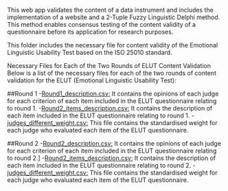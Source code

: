 This web app validates the content of a data instrument and includes the implementation of a website and a 2-Tuple Fuzzy Linguistic Delphi method. This method enables consensus testing of the content validity of a questionnaire before its application for research purposes.

This folder includes the necessary file for content validity of the Emotional Linguistic Usability Test based on the ISO 25010 standard.

Necessary Files for Each of the Two Rounds of ELUT Content Validation
Below is a list of the necessary files for each of the two rounds of content validation for the ELUT (Emotional Linguistic Usability Test):

##Round 1
-[Round1_description.csv:](/2TFLD-ELUT/Round1_description.csv) It contains the opinions of each judge for each criterion of each item included in the ELUT questionnaire relating to round 1.
-[Round2_items_description.csv:](/2TFLD-ELUT/Round1_items_description.csv) It contains the description of each item included in the ELUT questionnaire relating to round 1.
-[judges_different_weight.csv:](/2TFLD-ELUT/judges:different_weight.csv) This file contains the standardised weight for each judge who evaluated each item of the ELUT questionnaire.

##Round 2
-[Round2_description.csv:](/2TFLD-ELUT/Round2_responses.csv) It contains the opinions of each judge for each criterion of each item included in the ELUT questionnaire relating to round 2.]
-[Round2_items_description.csv:](/2TFLD-ELUT/Round2_items_description.csv) It contains the description of each item included in the ELUT questionnaire relating to round 2.
-[judges_different_weight.csv:](/2TFLD-ELUT/judges:different_weight.csv) This file contains the standardised weight for each judge who evaluated each item of the ELUT questionnaire.
